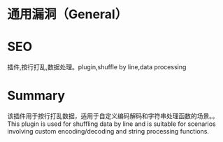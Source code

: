 # 通用漏洞（General）
# SEO
插件,按行打乱,数据处理。plugin,shuffle by line,data processing
# Summary
该插件用于按行打乱数据，适用于自定义编码解码和字符串处理函数的场景。。This plugin is used for shuffling data by line and is suitable for scenarios involving custom encoding/decoding and string processing functions.
